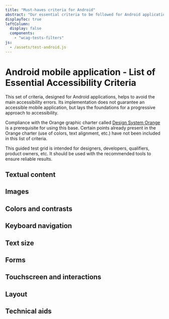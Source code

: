 ```yaml
---
title: "Must-haves criteria for Android"
abstract: "Our essential criteria to be followed for Android applications"
displayToc: true
leftColumn:
  display: false
  components:
    - "wcag-tests-filters"
js:
  - /assets/test-android.js
---
```


# Android mobile application - List of Essential Accessibility Criteria

This set of criteria, designed for Android applications, helps to avoid the main accessibility errors.
Its implementation does not guarantee an accessible mobile application, but lays the foundations for a progressive approach to accessibility.

Compliance with the Orange graphic charter called [Design System Orange](https://design.orange.com/) is a prerequisite for using this base.
Certain points already present in the Orange charter (use of colors, text alignment, etc.) have not been included in this list of criteria.

This guided test grid is intended for designers, developers, qualifiers, product owners, etc. It should be used with the recommended tools to ensure reliable results.


<section id="refTests" class="accordion" aria-multiselectable="true">
  <h2 id="test-textual-content">Textual content</h2>
  <h2 id="test-images">Images</h2>
  <h2 id="test-colors-and-contrasts">Colors and contrasts</h2>
  <h2 id="test-keyboard-navigation">Keyboard navigation</h2>
  <h2 id="test-text-size">Text size</h2>
  <h2 id="test-forms">Forms</h2>
  <h2 id="test-touchscreen-and-interactions">Touchscreen and interactions</h2>
  <h2 id="test-layout">Layout</h2>
  <h2 id="test-technical-aids">Technical aids</h2>
</section>

